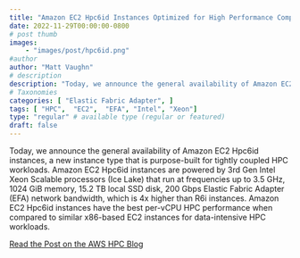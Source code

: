 ```yaml
---
title: "Amazon EC2 Hpc6id Instances Optimized for High Performance Computing"
date: 2022-11-29T00:00:00-0800
# post thumb
images:
    - "images/post/hpc6id.png"
#author
author: "Matt Vaughn"
# description
description: "Today, we announce the general availability of Amazon EC2 Hpc6id instances, a new instance type that is purpose-built for tightly coupled HPC workloads. Amazon EC2 Hpc6id instances are powered by 3rd Gen Intel Xeon Scalable processors (Ice Lake) that run at frequencies up to 3.5 GHz, 1024 GiB memory, 15.2 TB local SSD disk, 200 Gbps Elastic Fabric Adapter (EFA) network bandwidth, which is 4x higher than R6i instances."
# Taxonomies
categories: [ "Elastic Fabric Adapter", ]
tags: [ "HPC",  "EC2",  "EFA", "Intel", "Xeon"]
type: "regular" # available type (regular or featured)
draft: false
---
```


Today, we announce the general availability of Amazon EC2 Hpc6id instances, a new instance type that is purpose-built for tightly coupled HPC workloads. Amazon EC2 Hpc6id instances are powered by 3rd Gen Intel Xeon Scalable processors (Ice Lake) that run at frequencies up to 3.5 GHz, 1024 GiB memory, 15.2 TB local SSD disk, 200 Gbps Elastic Fabric Adapter (EFA) network bandwidth, which is 4x higher than R6i instances. Amazon EC2 Hpc6id instances have the best per-vCPU HPC performance when compared to similar x86-based EC2 instances for data-intensive HPC workloads.

<a href="https://aws.amazon.com/blogs/aws/new-amazon-ec2-hpc6id-instances-optimized-for-high-performance-computing/" class="btn btn-primary btn-lg active" role="button" aria-pressed="true" style="margin-top: 8px;">Read the Post on the AWS HPC Blog</a>